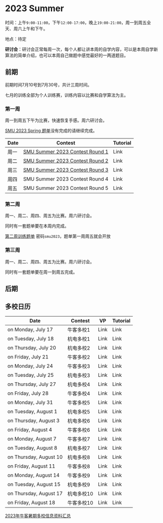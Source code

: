 # 2023 Summer

时间：上午`9:00-11:00`，下午`12:00-17:00`，晚上`19:00-21:00`，周一到周五全天、周六上午和下午。

地点：待定

**研讨会**：研讨会正常每周一次，每个人都让讲本周的自学内容，可以是本周自学新算法的简单介绍，也可以本周自己做题中感觉最好的一两道题目。

## 前期

前期时间7月10号到7月30号，共计三周时间。

七月的训练全部为个人训练赛，训练内容以比赛和自学算法为主。

### 第一周

周一到周五下午为比赛，快速恢复手感。周六研讨会。

[SMU 2023 Spring 题单](https://vjudge.net/article/3518)没有完成的请继续完成。

| Date | Contest                                                      | Tutorial |
| ---- | ------------------------------------------------------------ | -------- |
| 周一 | [SMU Summer 2023 Contest Round 1](https://codeforces.com/gym/450888) | Link     |
| 周二 | [SMU Summer 2023 Contest Round 2](https://codeforces.com/gym/450889) | Link     |
| 周三 | [SMU Summer 2023 Contest Round 3](https://codeforces.com/gym/450890) | Link     |
| 周四 | SMU Summer 2023 Contest Round 4                              | Link     |
| 周五 | SMU Summer 2023 Contest Round 5                              | Link     |



### 第二周

周一、周二、周四、周五为比赛。周六研讨会。

同时有一套题单要在本周内完成。

[第二周训练题单](https://ac.nowcoder.com/acm/contest/60932) 密码`smu2023`，题单第一周周五就会开放



### 第三周

周一、周二、周四、周五为比赛。周六研讨会。

同时有一套题单要在周一到周五完成。

## 后期



## 多校日历

| Date               | Contest    | VP   | Tutorial |
| ------------------ | ---------- | ---- | ---- |
| on Monday, July 17 | 牛客多校1  | Link | Link |
| on Tuesday, July 18              | 杭电多校1  | Link | Link |
| on Thursday, July 20              | 杭电多校2  | Link | Link |
| on Friday, July 21              | 牛客多校2  | Link | Link |
| on Monday, July 24 | 牛客多校3  | Link | Link |
| on Tuesday, July 25              | 杭电多校3  | Link | Link |
| on Thursday, July 27              | 杭电多校4  | Link | Link |
| on Friday, July 28              | 牛客多校4  | Link | Link |
| on Monday, July 31 | 牛客多校5  | Link | Link |
| on Tuesday, August 1          | 杭电多校5  | Link | Link |
| on Thursday, August 3              | 杭电多校6  | Link | Link |
| on Friday, August 4              | 牛客多校6  | Link | Link |
| on Monday, August 7              | 牛客多校7  | Link | Link |
| on Tuesday, August 8              | 杭电多校7  | Link | Link |
| on Thursday, August 10              | 杭电多校8  | Link | Link |
| on Friday, August 11              | 牛客多校8  | Link | Link |
| on Monday, August 14              | 牛客多校9  | Link | Link |
| on Tuesday, August 15              | 杭电多校9  | Link | Link |
| on Thursday, August 17              | 杭电多校10 | Link | Link |
| on Friday, August 18              | 牛客多校10 | Link | Link |

[2023年牛客暑期多校信息资料汇总](https://ac.nowcoder.com/discuss/1161248)

